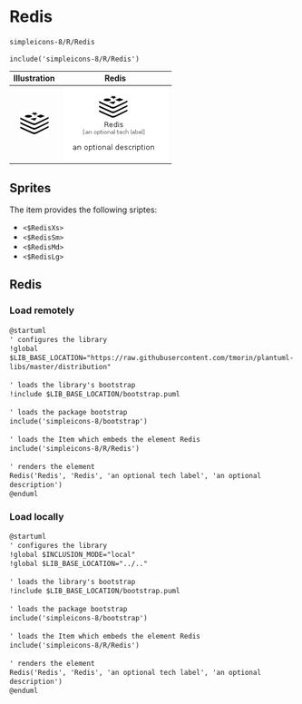 # Redis


```text
simpleicons-8/R/Redis
```

```text
include('simpleicons-8/R/Redis')
```



| Illustration | Redis |
| :---: | :---: |
| ![illustration for Illustration](../../simpleicons-8/R/Redis.png) | ![illustration for Redis](../../simpleicons-8/R/Redis.Local.png) |



## Sprites
The item provides the following sriptes:

- `<$RedisXs>`
- `<$RedisSm>`
- `<$RedisMd>`
- `<$RedisLg>`





## Redis

### Load remotely
```plantuml
@startuml
' configures the library
!global $LIB_BASE_LOCATION="https://raw.githubusercontent.com/tmorin/plantuml-libs/master/distribution"

' loads the library's bootstrap
!include $LIB_BASE_LOCATION/bootstrap.puml

' loads the package bootstrap
include('simpleicons-8/bootstrap')

' loads the Item which embeds the element Redis
include('simpleicons-8/R/Redis')

' renders the element
Redis('Redis', 'Redis', 'an optional tech label', 'an optional description')
@enduml
```

### Load locally
```plantuml
@startuml
' configures the library
!global $INCLUSION_MODE="local"
!global $LIB_BASE_LOCATION="../.."

' loads the library's bootstrap
!include $LIB_BASE_LOCATION/bootstrap.puml

' loads the package bootstrap
include('simpleicons-8/bootstrap')

' loads the Item which embeds the element Redis
include('simpleicons-8/R/Redis')

' renders the element
Redis('Redis', 'Redis', 'an optional tech label', 'an optional description')
@enduml
```

